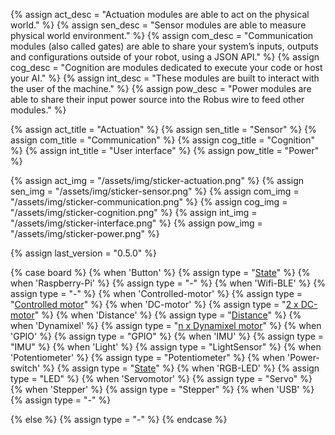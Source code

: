 {% assign act_desc = "Actuation modules are able to act on the physical world." %}
{% assign sen_desc = "Sensor modules are able to measure physical world environment." %}
{% assign com_desc = "Communication modules (also called gates) are able to share your system’s inputs, outputs and configurations outside of your robot, using a JSON API." %}
{% assign cog_desc = "Cognition are modules dedicated to execute your code or host your AI." %}
{% assign int_desc = "These modules are built to interact with the user of the machine." %}
{% assign pow_desc = "Power modules are able to share their input power source into the Robus wire to feed other modules." %}

{% assign act_title = "Actuation" %}
{% assign sen_title = "Sensor" %}
{% assign com_title = "Communication" %}
{% assign cog_title = "Cognition" %}
{% assign int_title = "User interface" %}
{% assign pow_title = "Power" %}

{% assign act_img = "/assets/img/sticker-actuation.png" %}
{% assign sen_img = "/assets/img/sticker-sensor.png" %}
{% assign com_img = "/assets/img/sticker-communication.png" %}
{% assign cog_img = "/assets/img/sticker-cognition.png" %}
{% assign int_img = "/assets/img/sticker-interface.png" %}
{% assign pow_img = "/assets/img/sticker-power.png" %}

{% assign last_version = "0.5.0" %}

{% case board %}
  {% when 'Button' %}
     {% assign type = "[State](/module/state)" %}
  {% when 'Raspberry-Pi' %}
     {% assign type = "-" %}
  {% when 'Wifi-BLE' %}
     {% assign type = "-" %}
  {% when 'Controlled-motor' %}
     {% assign type = "[Controlled motor](/module/controlled-motor)" %}
  {% when 'DC-motor' %}
     {% assign type = "[2 x DC-motor](/module/dc-motor)" %}
  {% when 'Distance' %}
     {% assign type = "[Distance](/module/distance)" %}
  {% when 'Dynamixel' %}
     {% assign type = "[n x Dynamixel motor](/module/dxl)" %}
  {% when 'GPIO' %}
     {% assign type = "GPIO" %}
  {% when 'IMU' %}
     {% assign type = "IMU" %}
  {% when 'Light' %}
     {% assign type = "LightSensor" %}
  {% when 'Potentiometer' %}
     {% assign type = "Potentiometer" %}
  {% when 'Power-switch' %}
     {% assign type = "[State](/module/state)" %}
  {% when 'RGB-LED' %}
     {% assign type = "LED" %}
  {% when 'Servomotor' %}
     {% assign type = "Servo" %}
  {% when 'Stepper' %}
     {% assign type = "Stepper" %}
  {% when 'USB' %}
     {% assign type = "-" %}

  {% else %}
     {% assign type = "-" %}
{% endcase %}
